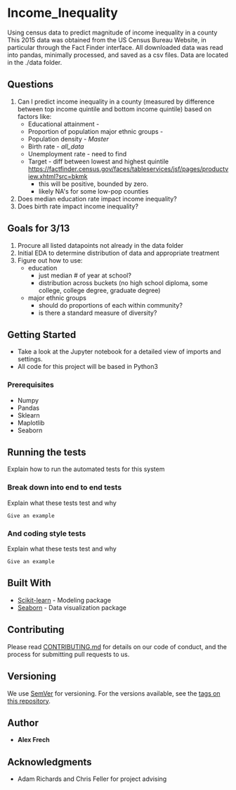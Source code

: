 # Income_Inequality
Using census data to predict magnitude of income inequality in a county 
This 2015 data was obtained from the US Census Bureau Website, in particular through the Fact Finder interface. All downloaded data was read into pandas, minimally processed, and saved as a csv files. Data are located in the ./data folder.

## Questions

  1. Can I predict income inequality in a county (measured by difference between top income quintile and bottom income quintile) based on factors like:
     - Educational attainment - 
     - Proportion of population major ethnic groups - 
     - Population density - *Master*
     - Birth rate - *all_data*
     - Unemployment rate - need to find
     - Target - diff between lowest and highest quintile https://factfinder.census.gov/faces/tableservices/jsf/pages/productview.xhtml?src=bkmk
          - this will be positive, bounded by zero. 
          - likely NA's for some low-pop counties
  2. Does median education rate impact income inequality?
  3. Does birth rate impact income inequality?

## Goals for 3/13

1. Procure all listed datapoints not already in the data folder
2. Initial EDA to determine distribution of data and appropriate treatment
3. Figure out how to use:
    - education 
        - just median # of year at school? 
        - distribution across buckets (no high school diploma, some college, college degree, graduate degree)
    - major ethnic groups
        - should do proportions of each within community?
        - is there a standard measure of diversity?

## Getting Started

- Take a look at the Jupyter notebook for a detailed view of imports and settings.
- All code for this project will be based in Python3

### Prerequisites

  - Numpy
  - Pandas
  - Sklearn
  - Maplotlib
  - Seaborn

## Running the tests

Explain how to run the automated tests for this system

### Break down into end to end tests

Explain what these tests test and why

```
Give an example
```

### And coding style tests

Explain what these tests test and why

```
Give an example
```

## Built With

* [Scikit-learn](http://scikit-learn.org/stable/) - Modeling package
* [Seaborn](https://seaborn.pydata.org/) - Data visualization package

## Contributing

Please read [CONTRIBUTING.md](https://gist.github.com/PurpleBooth/b24679402957c63ec426) for details on our code of conduct, and the process for submitting pull requests to us.

## Versioning

We use [SemVer](http://semver.org/) for versioning. For the versions available, see the [tags on this repository](https://github.com/your/project/tags). 

## Author

* **Alex Frech**

## Acknowledgments

* Adam Richards and Chris Feller for project advising
